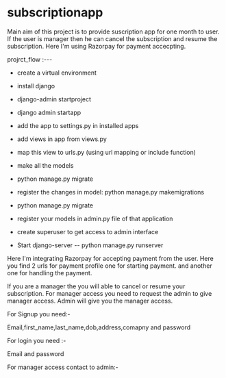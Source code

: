 # subscriptionapp

Main aim of this project is to provide suscription app for one month to user.
If the user is manager then he can cancel the subscription and resume the subscription.
Here I'm using Razorpay for payment accecpting.

projrct_flow :---

- create a virtual environment 
- install django
- django-admin startproject <project name>
- django admin startapp <app name>
- 	add the app to settings.py in installed apps
- 	add views in app from views.py
- 	map this view to urls.py (using url mapping or include function)

- make all the models 
- 	python manage.py migrate
- 	register the changes in model: python manage.py makemigrations <app name>
- 	python manage.py migrate
- 	register your models in admin.py file of that application
- 	create superuser to get access to admin interface
  
 - Start django-server
  -- python manage.py runserver
  
 Here I'm integrating Razorpay for accepting payment from the user.
  Here you find 2 urls for payment profile
  one for starting payment.
  and another one for handling the payment.
  
If you are a manager the you will able to cancel or resume your subscription.
  For manager access you need to request the admin to give manager access.
  Admin will give you the manager access.
  
For Signup you need:-
  
  Email,first_name,last_name,dob,address,comapny and password

For login you need :-
  
  Email and password
  
For manager access contact to admin:-
